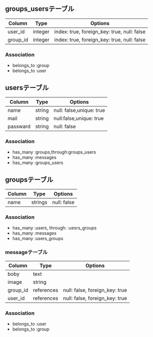 ## groups_usersテーブル

|Column|Type|Options|
|------|----|-------|
|user_id|integer|index: true, foreign_key: true, null: false|
|group_id|integer|index: true, foreign_key: true, null: false|

### Association
- belongs_to :group
- belongs_to :user

## usersテーブル
|Column|Type|Options|
|------|----|-------|
|name|string|null: false,unique: true|
|mail|string|null:false,unique: true|
|passward|string|null: false|

### Association
- has_many :groups,through:groups_users
- has_many :messages
- has_many :groups_users

## groupsテーブル
|Column|Type|Options|
|------|----|-------|
|name|strings|null: false|

### Association
- has_many :users, through: :uesrs_groups
- has_many :messages
- has_many :users_groups 

### messageテーブル
|Column|Type|Options|
|------|----|-------|
|boby|text||
|image|string||
|group_id|references|null: false, foreign_key: true|
|user_id|references|null: false, foreign_key: true|

### Association
- belongs_to :user
- belongs_to :group